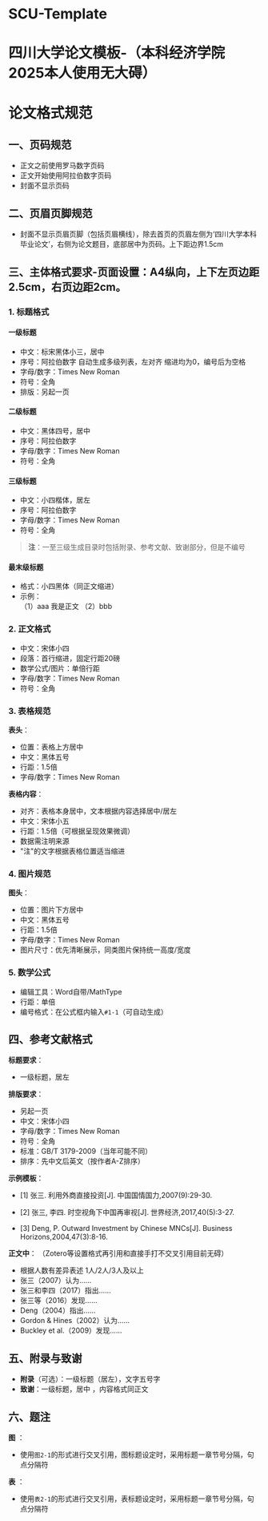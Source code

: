 # SCU-Template
# 四川大学论文模板-（本科经济学院2025本人使用无大碍）
# 论文格式规范

## 一、页码规范
- 正文之前使用罗马数字页码  
- 正文开始使用阿拉伯数字页码  
- 封面不显示页码  

## 二、页眉页脚规范
- 封面不显示页眉页脚（包括页眉横线），除去首页的页眉左侧为‘四川大学本科毕业论文’，右侧为论文题目，底部居中为页码。上下距边界1.5cm

## 三、主体格式要求-页面设置：A4纵向，上下左页边距2.5cm，右页边距2cm。

### 1. 标题格式
#### 一级标题
- 中文：标宋黑体小三，居中  
- 序号：阿拉伯数字  自动生成多级列表，左对齐 缩进均为0，编号后为空格
- 字母/数字：Times New Roman  
- 符号：全角
- 排版：另起一页  

#### 二级标题  
- 中文：黑体四号，居中  
- 序号：阿拉伯数字  
- 字母/数字：Times New Roman  
- 符号：全角  

#### 三级标题  
- 中文：小四楷体，居左  
- 序号：阿拉伯数字  
- 字母/数字：Times New Roman  
- 符号：全角  

> **注**：一至三级生成目录时包括附录、参考文献、致谢部分，但是不编号

#### 最末级标题  
- 格式：小四黑体（同正文缩进）  
- 示例：  
  （1）aaa
  我是正文
  （2）bbb

### 2. 正文格式  
- 中文：宋体小四  
- 段落：首行缩进，固定行距20磅  
- 数学公式/图片：单倍行距  
- 字母/数字：Times New Roman  
- 符号：全角  

### 3. 表格规范  
**表头**：  
- 位置：表格上方居中  
- 中文：黑体五号  
- 行距：1.5倍  
- 字母/数字：Times New Roman  

**表格内容**：  
- 对齐：表格本身居中，文本根据内容选择居中/居左  
- 中文：宋体小五  
- 行距：1.5倍（可根据呈现效果微调）  
- 数据需注明来源  
- "注"的文字根据表格位置适当缩进  

### 4. 图片规范  
**图头**：  
- 位置：图片下方居中  
- 中文：黑体五号  
- 行距：1.5倍  
- 字母/数字：Times New Roman  
- 图片尺寸：优先清晰展示，同类图片保持统一高度/宽度  

### 5. 数学公式  
- 编辑工具：Word自带/MathType  
- 行距：单倍  
- 编号格式：在公式框内输入`#1-1`（可自动生成）  

## 四、参考文献格式  
**标题要求**：  
- 一级标题，居左  

**排版要求**：  
- 另起一页  
- 中文：宋体小四  
- 字母/数字：Times New Roman  
- 符号：全角  
- 标准：GB/T 3179-2009（当年可能不同）  
- 排序：先中文后英文（按作者A-Z排序）  

**示例模板**： 
- [1] 张三. 利用外商直接投资[J]. 中国国情国力,2007(9):29-30.

- [2] 张三, 李四. 时空视角下中国再审视[J]. 世界经济,2017,40(5):3-27.

- [3] Deng, P. Outward Investment by Chinese MNCs[J]. Business Horizons,2004,47(3):8-16.

**正文中**： （Zotero等设置格式再引用和直接手打不交叉引用目前无碍）
- 根据人数有差异表述 1人/2人/3人及以上
- 张三（2007）认为……
- 张三和李四（2017）指出……
- 张三等（2016）发现……
- Deng（2004）指出……
- Gordon & Hines（2002）认为……
- Buckley et al.（2009）发现……

## 五、附录与致谢  
- **附录**（可选）：一级标题（居左），文字五号字  
- **致谢**：一级标题，居中  ，内容格式同正文
## 六、题注
**图** ：
- 使用`图2-1`的形式进行交叉引用，图标题设定时，采用标题一章节号分隔，句点分隔符

**表** ：
- 使用`表2-1`的形式进行交叉引用，表标题设定时，采用标题一章节号分隔，句点分隔符
